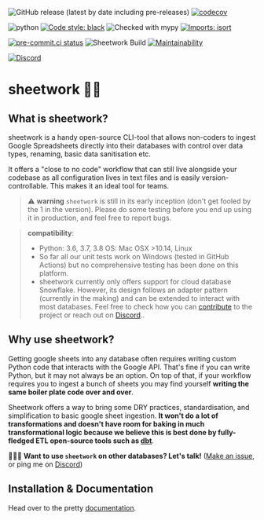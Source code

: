 ![GitHub release (latest by date including pre-releases)](https://img.shields.io/github/v/release/bastienboutonnet/sheetwork?include_prereleases) [![codecov](https://codecov.io/gh/bastienboutonnet/sheetwork/branch/dev%2Fnicolas_jaar/graph/badge.svg)](https://codecov.io/gh/bastienboutonnet/sheetwork)

![python](https://img.shields.io/badge/python-3.6%20%7C%203.7%20%7C%203.8-blue)
[![Code style: black](https://img.shields.io/badge/code%20style-black-000000.svg)](https://github.com/ambv/black)
![Checked with mypy](https://img.shields.io/badge/mypy-checked-blue?style=flat&logo=python)
[![Imports: isort](https://img.shields.io/badge/%20imports-isort-%231674b1?style=flat&labelColor=ef8336)](https://pycqa.github.io/isort/)

[![pre-commit.ci status](https://results.pre-commit.ci/badge/github/bastienboutonnet/sheetwork/dev/nicolas_jaar.svg)](https://results.pre-commit.ci/latest/github/bastienboutonnet/sheetwork/dev/nicolas_jaar)
![Sheetwork Build](https://github.com/bastienboutonnet/sheetwork/workflows/Sheetwork%20CI/badge.svg)
[![Maintainability](https://api.codeclimate.com/v1/badges/a1a0175f7b036041036e/maintainability)](https://codeclimate.com/github/bastienboutonnet/sheetwork/maintainability)

[![Discord](https://img.shields.io/discord/752101657218908281?label=discord)](https://discord.gg/bUk4MVTcqW)

# sheetwork 💩🤦

## What is sheetwork?

sheetwork is a handy open-source CLI-tool that allows non-coders to ingest Google Spreadsheets directly into their databases with control over data types, renaming, basic data sanitisation etc.

It offers a "close to no code" workflow that can still live alongside your codebase as all configuration lives in text files and is easily version-controllable. This makes it an ideal tool for teams.

> ⚠️ **warning** `sheetwork` is still in its early inception (don't get fooled by the 1 in the version). Please do some testing before you end up using it in production, and feel free to report bugs.

> **compatibility**:
>
> - Python: 3.6, 3.7, 3.8
>   OS: Mac OSX >10.14, Linux
> - So far all our unit tests work on Windows (tested in GitHub Actions) but no comprehensive testing has been done on this platform.
> - sheetwork currently only offers support for cloud database Snowflake. However, its design follows an adapter pattern (currently in the making) and can be extended to interact with most databases. Feel free to check how you can [contribute](CONTRIBUTING.md) to the project or reach out on [Discord](https://discord.gg/bUk4MVTcqW)..

## Why use sheetwork?

Getting google sheets into any database often requires writing custom Python code that interacts with the Google API. That's fine if you can write Python, but it may not always be an option. On top of that, if your workflow requires you to ingest a bunch of sheets you may find yourself **writing the same boiler plate code over and over**.

Sheetwork offers a way to bring some DRY practices, standardisation, and simplification to basic google sheet ingestion. **It won't do a lot of transformations and doesn't have room for baking in much transformational logic because we believe this is best done by fully-fledged ETL open-source tools such as [dbt](https://www.getdbt.com/)**.

🙋🏻‍♂️ **Want to use `sheetwork` on other databases? Let's talk!** ([Make an issue](https://github.com/bastienboutonnet/sheetwork/issues/new/choose), or ping me on [Discord](https://discord.gg/bUk4MVTcqW))

## Installation & Documentation

Head over to the pretty [documentation](https://bitpicky.gitbook.io/sheetwork/).
